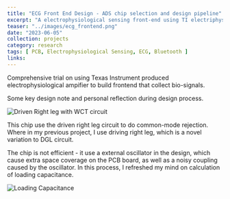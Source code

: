 ```yaml
---
title: "ECG Front End Design - ADS chip selection and design pipeline"
excerpt: "A electrophysiological sensing front-end using TI electriphysiology frontend chip with bluetooth protocol enabled by nRF52 series"
teaser: "../images/ecg_frontend.png"
date: "2023-06-05"
collection: projects
category: research
tags: [ PCB, Electrophysiological Sensing, ECG, Bluetooth ]
links:
---
```


Comprehensive trial on using Texas Instrument produced electrophysiological ampifier to build frontend that collect bio-signals.

Some key design note and personal reflection during design process.

![Driven Right leg with WCT circuit](../ECG_Frontend/driven-right-leg.png)

This chip use the driven right leg circuit to do common-mode rejection. Where in my previous project, I use driving right leg, which is a novel variation to DGL circuit.

The chip is not efficient - it use a external oscillator in the design, which cause extra space coverage on the PCB board, as well as a noisy coupling caused by the oscillator. In this process, I refreshed my mind on calculation of loading capacitance.

![Loading Capacitance](../ECG_Frontend/loading_capacitance.png)